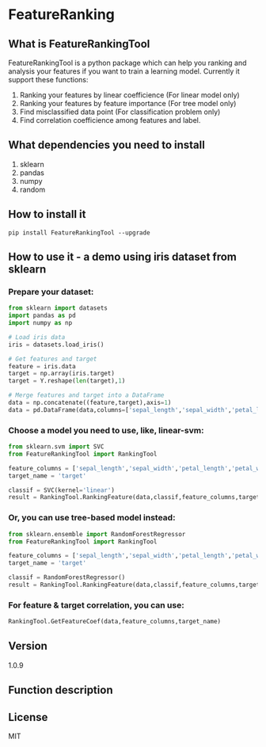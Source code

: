 # FeatureRanking

## What is FeatureRankingTool

FeatureRankingTool is a python package which can help you ranking and analysis your features if you want to train a learning model. Currently it support these functions:

1. Ranking your features by linear coefficience (For linear model only)
2. Ranking your features by feature importance (For tree model only)
3. Find misclassified data point (For classification problem only)
4. Find correlation coefficience among features and label.

## What dependencies you need to install


1. sklearn
2. pandas
3. numpy
4. random

## How to install it

`pip install FeatureRankingTool --upgrade`


## How to use it - a demo using iris dataset from sklearn

### Prepare your dataset:

```python
from sklearn import datasets
import pandas as pd
import numpy as np

# Load iris data
iris = datasets.load_iris()

# Get features and target 
feature = iris.data
target = np.array(iris.target)
target = Y.reshape(len(target),1)

# Merge features and target into a DataFrame
data = np.concatenate((feature,target),axis=1)
data = pd.DataFrame(data,columns=['sepal_length','sepal_width','petal_length','petal_width','target'])

```

### Choose a model you need to use, like, linear-svm:
```python
from sklearn.svm import SVC
from FeatureRankingTool import RankingTool

feature_columns = ['sepal_length','sepal_width','petal_length','petal_width']
target_name = 'target'

classif = SVC(kernel='linear')
result = RankingTool.RankingFeature(data,classif,feature_columns,target_name,modeltype='linear',use_cv=5)

```
### Or, you can use tree-based model instead:

```python
from sklearn.ensemble import RandomForestRegressor
from FeatureRankingTool import RankingTool

feature_columns = ['sepal_length','sepal_width','petal_length','petal_width']
target_name = 'target'

classif = RandomForestRegressor()
result = RankingTool.RankingFeature(data,classif,feature_columns,target_name,modeltype='tree',use_cv=5)

```

### For feature & target correlation, you can use:

```python
RankingTool.GetFeatureCoef(data,feature_columns,target_name)

```


## Version

1.0.9

## Function description

## License

MIT
